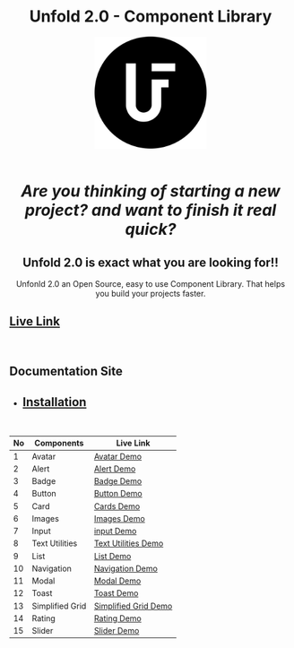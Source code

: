 <div align="center">

# Unfold 2.0 - Component Library

</div>

<div align="center">
    <img src="./images/unfold-b&w.png" height="200" >
</div>

 <br>

 <div align="center">

# _Are you thinking of starting a new project? and want to finish it real quick?_

## Unfold 2.0 is exact what you are looking for!!

Unfonld 2.0 an Open Source, easy to use Component Library. That helps you build your projects faster.

</div>

<h2><a href="https://unfold-ui.netlify.app/">Live Link</a></h2>

<br>

## Documentation Site

-   <h2> <a href="https://unfold-ui.netlify.app/">Installation</a> </h2>

<br>

| No  | Components      | Live Link                                                                                                 |
| --- | --------------- | --------------------------------------------------------------------------------------------------------- |
| 1   | Avatar          | <a href="https://unfold-ui.netlify.app/pages/components/avatar/avatar.html"> Avatar Demo </a>             |
| 2   | Alert           | <a href="https://unfold-ui.netlify.app/pages/components/alert/alert.html"> Alert Demo </a>                |
| 3   | Badge           | <a href="https://unfold-ui.netlify.app/pages/components/badge/badge.html"> Badge Demo </a>                |
| 4   | Button          | <a href="https://unfold-ui.netlify.app/pages/components/button/button.html"> Button Demo </a>             |
| 5   | Card            | <a href="https://unfold-ui.netlify.app/pages/components/card/card.html"> Cards Demo </a>                  |
| 6   | Images          | <a href="https://unfold-ui.netlify.app/pages/components/image/image.html"> Images Demo </a>               |
| 7   | Input           | <a href="https://unfold-ui.netlify.app/pages/components/input/input.html"> input Demo </a>                |
| 8   | Text Utilities  | <a href="https://unfold-ui.netlify.app/pages/components/text/text.html"> Text Utilities Demo </a>         |
| 9   | List            | <a href="https://unfold-ui.netlify.app/pages/components/list/list.html"> List Demo </a>                   |
| 10  | Navigation      | <a href="https://unfold-ui.netlify.app/pages/components/navigation/navigation.html"> Navigation Demo </a> |
| 11  | Modal           | <a href="https://unfold-ui.netlify.app/pages/components/modal/modal.html"> Modal Demo </a>                |
| 12  | Toast           | <a href="https://unfold-ui.netlify.app/pages/components/toast/toast.html"> Toast Demo </a>                |
| 13  | Simplified Grid | <a href="https://unfold-ui.netlify.app/pages/components/grid/grid.html"> Simplified Grid Demo </a>        |
| 14  | Rating          | <a href="https://unfold-ui.netlify.app/pages/components/rating/rating.html"> Rating Demo </a>             |
| 15  | Slider          | <a href="https://unfold-ui.netlify.app/pages/components/slider/slider.html"> Slider Demo </a>             |
